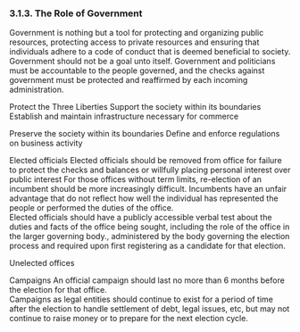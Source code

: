 ### 3.1.3.  The Role of Government

Government is nothing but a tool for protecting and organizing public resources, protecting access to private resources  and ensuring that individuals adhere to a code of conduct that is deemed beneficial to society.  Government should not be a goal unto itself.   Government and politicians must be accountable to the people governed, and the checks against government must be protected and reaffirmed by each incoming administration.

Protect the Three Liberties
Support the society within its boundaries
Establish and maintain infrastructure necessary for commerce


Preserve the society within its boundaries
Define and enforce regulations on business activity



Elected officials
Elected officials should be removed from office for failure to protect the checks and balances or willfully placing personal interest over public interest
For those offices without term limits, re-election of an incumbent should be more increasingly difficult.  Incumbents have an unfair advantage that do not reflect how well the individual has represented the people or performed the duties of the office.  
Elected officials should have a publicly accessible verbal test about the duties and facts of the office being sought, including the role of the office in the larger governing body., administered by the body governing the election process and required upon first registering as a candidate for that election.

Unelected offices



Campaigns
An official campaign should last no more than 6 months before the election for that office.  
Campaigns as legal entities should continue to exist for a period of time after the election to handle settlement of debt, legal issues, etc, but may not continue to raise money or to prepare for the next election cycle.

